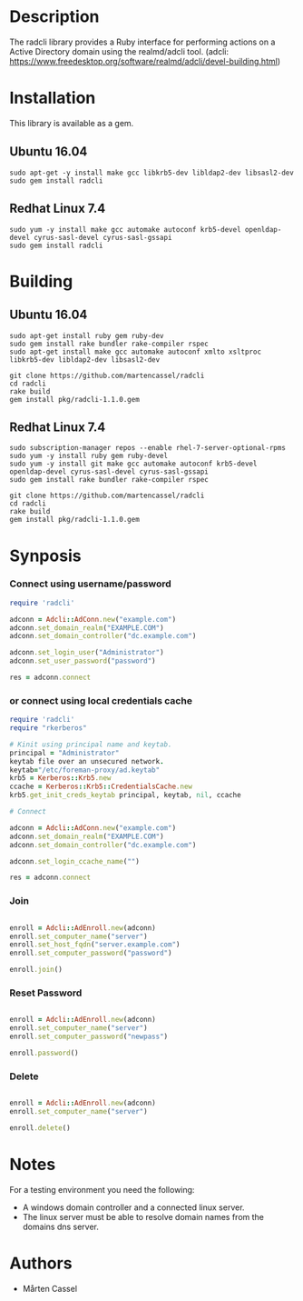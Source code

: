 # Description
The radcli library provides a Ruby interface for performing actions on a Active Directory domain using the realmd/adcli tool.
(adcli: https://www.freedesktop.org/software/realmd/adcli/devel-building.html)

# Installation
This library is available as a gem.

## Ubuntu 16.04
```
sudo apt-get -y install make gcc libkrb5-dev libldap2-dev libsasl2-dev
sudo gem install radcli
```
## Redhat Linux 7.4
``` 
sudo yum -y install make gcc automake autoconf krb5-devel openldap-devel cyrus-sasl-devel cyrus-sasl-gssapi
sudo gem install radcli
```
# Building

## Ubuntu 16.04 
```
sudo apt-get install ruby gem ruby-dev
sudo gem install rake bundler rake-compiler rspec
sudo apt-get install make gcc automake autoconf xmlto xsltproc libkrb5-dev libldap2-dev libsasl2-dev
```
```
git clone https://github.com/martencassel/radcli
cd radcli
rake build
gem install pkg/radcli-1.1.0.gem
```

## Redhat Linux 7.4
```
sudo subscription-manager repos --enable rhel-7-server-optional-rpms
sudo yum -y install ruby gem ruby-devel
sudo yum -y install git make gcc automake autoconf krb5-devel openldap-devel cyrus-sasl-devel cyrus-sasl-gssapi
sudo gem install rake bundler rake-compiler rspec
```
```
git clone https://github.com/martencassel/radcli
cd radcli
rake build
gem install pkg/radcli-1.1.0.gem
```
  
# Synposis

### Connect using username/password
```ruby
require 'radcli'

adconn = Adcli::AdConn.new("example.com")
adconn.set_domain_realm("EXAMPLE.COM")
adconn.set_domain_controller("dc.example.com")

adconn.set_login_user("Administrator")
adconn.set_user_password("password")

res = adconn.connect
```

### or connect using local credentials cache
```ruby
require 'radcli'
require "rkerberos"

# Kinit using principal name and keytab.
principal = "Administrator"
keytab file over an unsecured network.
keytab="/etc/foreman-proxy/ad.keytab"
krb5 = Kerberos::Krb5.new
ccache = Kerberos::Krb5::CredentialsCache.new
krb5.get_init_creds_keytab principal, keytab, nil, ccache

# Connect

adconn = Adcli::AdConn.new("example.com")
adconn.set_domain_realm("EXAMPLE.COM")
adconn.set_domain_controller("dc.example.com")

adconn.set_login_ccache_name("")

res = adconn.connect
```

### Join
```ruby

enroll = Adcli::AdEnroll.new(adconn)
enroll.set_computer_name("server")
enroll.set_host_fqdn("server.example.com")
enroll.set_computer_password("password")

enroll.join()
```

### Reset Password
```ruby

enroll = Adcli::AdEnroll.new(adconn)
enroll.set_computer_name("server")
enroll.set_computer_password("newpass")

enroll.password()

```

### Delete
```ruby

enroll = Adcli::AdEnroll.new(adconn)
enroll.set_computer_name("server")

enroll.delete()
```

# Notes
For a testing environment you need the following:

* A windows domain controller and a connected linux server.
* The linux server must be able to resolve domain names from the domains dns server.

# Authors
* Mårten Cassel
 

